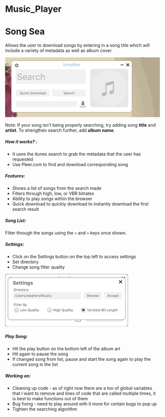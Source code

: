 # Music_Player

# Song Sea

Allows the user to download songs by entering in a song title which will include a variety of metadata as well as album cover.

![alt tag](https://github.com/Ashket980/Music_Player/blob/main/68747470733a2f2f7261772e6769746875622e636f6d2f7361636572742f536f756e645365612f6d61737465722f536f756e6453656144656d6f2e676966.gif)

Note: If your song isn't being properly searching, try adding song **title** and **artist**. To strengthen search further, add **album name**.

##### How it works? :
   - It uses the itunes search to grab the metadata that the user has requested
   - Use Pleer.com to find and download corresponding song

##### Features:
   - Shows a list of songs from the search made
   - Filters through high, low, or VBR bitrates
   - Ability to play songs within the browser
   - Quick download to quickly download to instantly download the first search result

##### Song List:
Filter through the songs using the `<` and `>` keys once shown.

##### Settings:
   - Click on the Settings button on the top left to access settings
   - Set directory
   - Change song filter quality

<img src="https://github.com/Ashket980/Music_Player/blob/main/SettingsWindow.png" width="400" height="171"/>

##### Play Song:
   - Hit the play button on the bottom left of the album art
   - Hit again to pause the song
   - If changed song from list, pause and start the song again to play the current song in the list

##### Working on:
   - Cleaning up code - as of right now there are a ton of global variables that I want to remove and lines of code that are called multiple times, it is best to make functions out of them
   - Bug fixing - need to play around with it more for certain bugs to pop up
   - Tighten the searching algorithm
   
